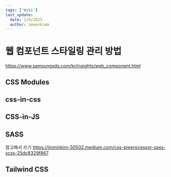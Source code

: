 ```yaml
---
tags: ['Wiki']
last_update:
  date: 1/9/2023
  author: sewonkimm
---
```


# 웹 컴포넌트 스타일링 관리 방법

https://www.samsungsds.com/kr/insights/web_component.html

## CSS Modules
## css-in-css

## CSS-in-JS

## SASS
참고해서 쓰기
https://jinminkim-50502.medium.com/css-preprocessor-sass-scss-25dc8329f867

## Tailwind CSS 
